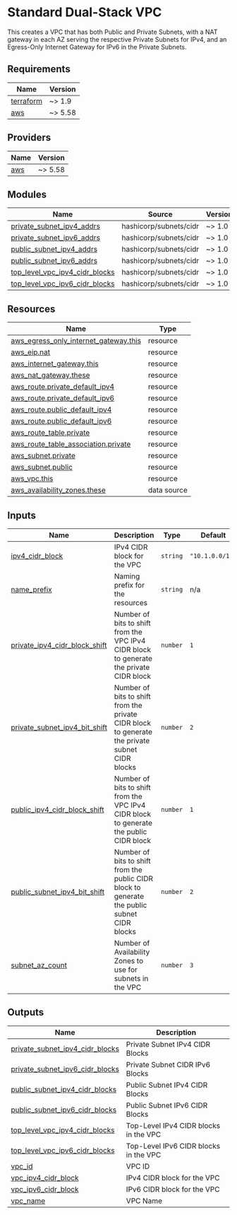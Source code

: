 # Standard Dual-Stack VPC

This creates a VPC that has both Public and Private Subnets, with a NAT gateway in each AZ serving the respective Private Subnets for IPv4, and an Egress-Only Internet Gateway for IPv6 in the Private Subnets.

<!-- BEGIN_TF_DOCS -->
## Requirements

| Name | Version |
|------|---------|
| <a name="requirement_terraform"></a> [terraform](#requirement\_terraform) | ~> 1.9 |
| <a name="requirement_aws"></a> [aws](#requirement\_aws) | ~> 5.58 |

## Providers

| Name | Version |
|------|---------|
| <a name="provider_aws"></a> [aws](#provider\_aws) | ~> 5.58 |

## Modules

| Name | Source | Version |
|------|--------|---------|
| <a name="module_private_subnet_ipv4_addrs"></a> [private\_subnet\_ipv4\_addrs](#module\_private\_subnet\_ipv4\_addrs) | hashicorp/subnets/cidr | ~> 1.0 |
| <a name="module_private_subnet_ipv6_addrs"></a> [private\_subnet\_ipv6\_addrs](#module\_private\_subnet\_ipv6\_addrs) | hashicorp/subnets/cidr | ~> 1.0 |
| <a name="module_public_subnet_ipv4_addrs"></a> [public\_subnet\_ipv4\_addrs](#module\_public\_subnet\_ipv4\_addrs) | hashicorp/subnets/cidr | ~> 1.0 |
| <a name="module_public_subnet_ipv6_addrs"></a> [public\_subnet\_ipv6\_addrs](#module\_public\_subnet\_ipv6\_addrs) | hashicorp/subnets/cidr | ~> 1.0 |
| <a name="module_top_level_vpc_ipv4_cidr_blocks"></a> [top\_level\_vpc\_ipv4\_cidr\_blocks](#module\_top\_level\_vpc\_ipv4\_cidr\_blocks) | hashicorp/subnets/cidr | ~> 1.0 |
| <a name="module_top_level_vpc_ipv6_cidr_blocks"></a> [top\_level\_vpc\_ipv6\_cidr\_blocks](#module\_top\_level\_vpc\_ipv6\_cidr\_blocks) | hashicorp/subnets/cidr | ~> 1.0 |

## Resources

| Name | Type |
|------|------|
| [aws_egress_only_internet_gateway.this](https://registry.terraform.io/providers/hashicorp/aws/latest/docs/resources/egress_only_internet_gateway) | resource |
| [aws_eip.nat](https://registry.terraform.io/providers/hashicorp/aws/latest/docs/resources/eip) | resource |
| [aws_internet_gateway.this](https://registry.terraform.io/providers/hashicorp/aws/latest/docs/resources/internet_gateway) | resource |
| [aws_nat_gateway.these](https://registry.terraform.io/providers/hashicorp/aws/latest/docs/resources/nat_gateway) | resource |
| [aws_route.private_default_ipv4](https://registry.terraform.io/providers/hashicorp/aws/latest/docs/resources/route) | resource |
| [aws_route.private_default_ipv6](https://registry.terraform.io/providers/hashicorp/aws/latest/docs/resources/route) | resource |
| [aws_route.public_default_ipv4](https://registry.terraform.io/providers/hashicorp/aws/latest/docs/resources/route) | resource |
| [aws_route.public_default_ipv6](https://registry.terraform.io/providers/hashicorp/aws/latest/docs/resources/route) | resource |
| [aws_route_table.private](https://registry.terraform.io/providers/hashicorp/aws/latest/docs/resources/route_table) | resource |
| [aws_route_table_association.private](https://registry.terraform.io/providers/hashicorp/aws/latest/docs/resources/route_table_association) | resource |
| [aws_subnet.private](https://registry.terraform.io/providers/hashicorp/aws/latest/docs/resources/subnet) | resource |
| [aws_subnet.public](https://registry.terraform.io/providers/hashicorp/aws/latest/docs/resources/subnet) | resource |
| [aws_vpc.this](https://registry.terraform.io/providers/hashicorp/aws/latest/docs/resources/vpc) | resource |
| [aws_availability_zones.these](https://registry.terraform.io/providers/hashicorp/aws/latest/docs/data-sources/availability_zones) | data source |

## Inputs

| Name | Description | Type | Default | Required |
|------|-------------|------|---------|:--------:|
| <a name="input_ipv4_cidr_block"></a> [ipv4\_cidr\_block](#input\_ipv4\_cidr\_block) | IPv4 CIDR block for the VPC | `string` | `"10.1.0.0/16"` | no |
| <a name="input_name_prefix"></a> [name\_prefix](#input\_name\_prefix) | Naming prefix for the resources | `string` | n/a | yes |
| <a name="input_private_ipv4_cidr_block_shift"></a> [private\_ipv4\_cidr\_block\_shift](#input\_private\_ipv4\_cidr\_block\_shift) | Number of bits to shift from the VPC IPv4 CIDR block to generate the private CIDR block | `number` | `1` | no |
| <a name="input_private_subnet_ipv4_bit_shift"></a> [private\_subnet\_ipv4\_bit\_shift](#input\_private\_subnet\_ipv4\_bit\_shift) | Number of bits to shift from the private CIDR block to generate the private subnet CIDR blocks | `number` | `2` | no |
| <a name="input_public_ipv4_cidr_block_shift"></a> [public\_ipv4\_cidr\_block\_shift](#input\_public\_ipv4\_cidr\_block\_shift) | Number of bits to shift from the VPC IPv4 CIDR block to generate the public CIDR block | `number` | `1` | no |
| <a name="input_public_subnet_ipv4_bit_shift"></a> [public\_subnet\_ipv4\_bit\_shift](#input\_public\_subnet\_ipv4\_bit\_shift) | Number of bits to shift from the public CIDR block to generate the public subnet CIDR blocks | `number` | `2` | no |
| <a name="input_subnet_az_count"></a> [subnet\_az\_count](#input\_subnet\_az\_count) | Number of Availability Zones to use for subnets in the VPC | `number` | `3` | no |

## Outputs

| Name | Description |
|------|-------------|
| <a name="output_private_subnet_ipv4_cidr_blocks"></a> [private\_subnet\_ipv4\_cidr\_blocks](#output\_private\_subnet\_ipv4\_cidr\_blocks) | Private Subnet IPv4 CIDR Blocks |
| <a name="output_private_subnet_ipv6_cidr_blocks"></a> [private\_subnet\_ipv6\_cidr\_blocks](#output\_private\_subnet\_ipv6\_cidr\_blocks) | Private Subnet CIDR IPv6 Blocks |
| <a name="output_public_subnet_ipv4_cidr_blocks"></a> [public\_subnet\_ipv4\_cidr\_blocks](#output\_public\_subnet\_ipv4\_cidr\_blocks) | Public Subnet IPv4 CIDR Blocks |
| <a name="output_public_subnet_ipv6_cidr_blocks"></a> [public\_subnet\_ipv6\_cidr\_blocks](#output\_public\_subnet\_ipv6\_cidr\_blocks) | Public Subnet IPv6 CIDR Blocks |
| <a name="output_top_level_vpc_ipv4_cidr_blocks"></a> [top\_level\_vpc\_ipv4\_cidr\_blocks](#output\_top\_level\_vpc\_ipv4\_cidr\_blocks) | Top-Level IPv4 CIDR blocks in the VPC |
| <a name="output_top_level_vpc_ipv6_cidr_blocks"></a> [top\_level\_vpc\_ipv6\_cidr\_blocks](#output\_top\_level\_vpc\_ipv6\_cidr\_blocks) | Top-Level IPv6 CIDR blocks in the VPC |
| <a name="output_vpc_id"></a> [vpc\_id](#output\_vpc\_id) | VPC ID |
| <a name="output_vpc_ipv4_cidr_block"></a> [vpc\_ipv4\_cidr\_block](#output\_vpc\_ipv4\_cidr\_block) | IPv4 CIDR block for the VPC |
| <a name="output_vpc_ipv6_cidr_block"></a> [vpc\_ipv6\_cidr\_block](#output\_vpc\_ipv6\_cidr\_block) | IPv6 CIDR block for the VPC |
| <a name="output_vpc_name"></a> [vpc\_name](#output\_vpc\_name) | VPC Name |
<!-- END_TF_DOCS -->